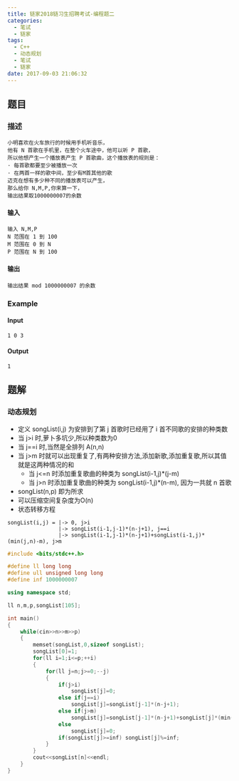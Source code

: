 ```yaml
---
title: 链家2018链习生招聘考试-编程题二
categories:
  - 笔试
  - 链家
tags:
  - C++
  - 动态规划
  - 笔试
  - 链家
date: 2017-09-03 21:06:32
---
```

## 题目
### 描述
	小明喜欢在火车旅行的时候用手机听音乐，
	他有 N 首歌在手机里，在整个火车途中，他可以听 P 首歌，
	所以他想产生一个播放表产生 P 首歌曲，这个播放表的规则是： 
	· 每首歌都要至少被播放一次 
	· 在两首一样的歌中间，至少有M首其他的歌 
	迈克在想有多少种不同的播放表可以产生，
	那么给你 N,M,P,你来算一下，
	输出结果取1000000007的余数
#### 输入
	输入 N,M,P 
	N 范围在 1 到 100 
	M 范围在 0 到 N 
	P 范围在 N 到 100
#### 输出
	输出结果 mod 1000000007 的余数 
### Example
#### Input
	1 0 3 
#### Output
	1
## 题解
### 动态规划
* 定义 songList(i,j) 为安排到了第 j 首歌时已经用了 i 首不同歌的安排的种类数
* 当 j>i 时,萝卜多坑少,所以种类数为0
* 当 j==i 时,当然是全排列 A(n,n)
* 当 j>m 时就可以出现重复了,有两种安排方法,添加新歌,添加重复歌,所以其值就是这两种情况的和
	* 当 j<=n 时添加重复歌曲的种类为 songList(i-1,j)*(j-m)
	* 当 j>n 时添加重复歌曲的种类为 songList(i-1,j)*(n-m), 因为一共就 n 首歌
* songList(n,p) 即为所求
* 可以压缩空间复杂度为O(n)
* 状态转移方程

```
songList(i,j) =	|-> 0, j>i
    	    	|-> songList(i-1,j-1)*(n-j+1), j==i
    	    	|-> songList(i-1,j-1)*(n-j+1)+songList(i-1,j)*(min(j,n)-m), j>m
```

```cpp
#include <bits/stdc++.h>

#define ll long long
#define ull unsigned long long
#define inf 1000000007

using namespace std;

ll n,m,p,songList[105];

int main()
{
    while(cin>>n>>m>>p)
    {
        memset(songList,0,sizeof songList);
        songList[0]=1;
        for(ll i=1;i<=p;++i)
        {
            for(ll j=n;j>=0;--j)
            {
                if(j>i)
                    songList[j]=0;
                else if(j==i)
                    songList[j]=songList[j-1]*(n-j+1);
                else if(j>m)
                    songList[j]=songList[j-1]*(n-j+1)+songList[j]*(min(j,n)-m);
                else
                    songList[j]=0;
                if(songList[j]>=inf) songList[j]%=inf;
            }
        }
        cout<<songList[n]<<endl;
    }
}
```